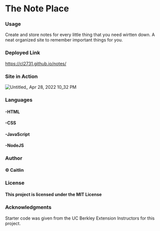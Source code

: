 # The Note Place

### Usage
Create and store notes for every little thing that you need wirtten down. A neat organized site to remember important things for you.

### Deployed Link
https://cl2731.github.io/notes/

### Site in Action

![Untitled_ Apr 28, 2022 10_32 PM](https://user-images.githubusercontent.com/100871996/165885773-3df2366f-000f-4689-96e8-3328a03f3275.gif)


### Languages

#### -HTML
#### -CSS
#### -JavaScript
#### -NodeJS

### Author
#### © Caitlin

### License
#### This project is licensed under the MIT License

### Acknowledgments
Starter code was given from the UC Berkley Extension Instructors for this project.
